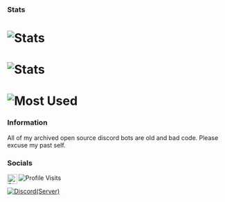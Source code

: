 
### Stats

# ![Stats](https://github-readme-stats.vercel.app/api?username=LUNA761&count_private=true&show_icons=true&include_all_commits=true&hide_border=true&theme=dracula)

# ![Stats](https://github-readme-streak-stats.herokuapp.com/?user=LUNA761&hide_border=true&theme=tokyonight)

# ![Most Used](https://github-readme-stats.vercel.app/api/top-langs/?username=LUNA761&hide_border=true&theme=blue-green)

### Information

All of my archived open source discord bots are old and bad code. Please excuse my past self.

### Socials 
<a href="https://discord.gg/bobas">
  <img align="left" alt="Discord" width="23px" src="https://raw.githubusercontent.com/peterthehan/peterthehan/master/assets/discord.svg" />
</a>

![Profile Visits](https://komarev.com/ghpvc/?username=LUNA761&color=yellow&label=Profile-Visits&width=26px)

[![Discord(Server)](https://img.shields.io/discord/784130540269076481?color=7289DA&logo=discord&style=for-the-badge&label=Server)](https://discord.gg/bobas)
